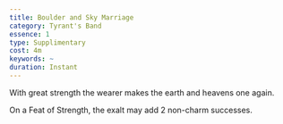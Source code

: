 ```yaml
---
title: Boulder and Sky Marriage
category: Tyrant's Band
essence: 1
type: Supplimentary
cost: 4m
keywords: ~
duration: Instant
---
```


With great strength the wearer makes the earth and heavens one again.

On a Feat of Strength, the exalt may add 2 non-charm successes.
